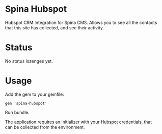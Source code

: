# Spina Hubspot

Hubspot CRM Integration for Spina CMS. Allows you to see all the contacts that
this site has collected, and see their activity.

# Status

No status lozenges yet.

# Usage

Add the gem to your gemfile:

`gem 'spina-hubspot'`

Run bundle.

The application requires an initializer with your Hubspot credentials, that can
be collected from the environment.
